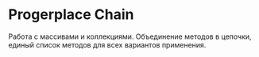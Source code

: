 # Progerplace Chain

Работа с массивами и коллекциями. Объединение методов в цепочки, единый список методов для всех вариантов применения.